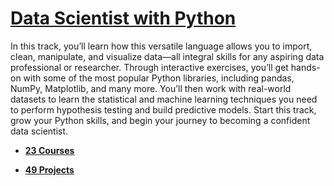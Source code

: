 # [Data Scientist with Python](https://app.datacamp.com/learn/career-tracks/data-scientist-with-python)

In this track, you’ll learn how this versatile language allows you to import, clean, manipulate, and visualize data—all integral skills for any aspiring data professional or researcher. Through interactive exercises, you’ll get hands-on with some of the most popular Python libraries, including pandas, NumPy, Matplotlib, and many more. You’ll then work with real-world datasets to learn the statistical and machine learning techniques you need to perform hypothesis testing and build predictive models. Start this track, grow your Python skills, and begin your journey to becoming a confident data scientist.

- [**23 Courses**](https://github.com/focuspy/DataCamp/tree/main/Data%20Scientist%20with%20python/Courses)

- [**49 Projects**](https://github.com/focuspy/DataCamp/tree/main/Data%20Scientist%20with%20python/Projects)
